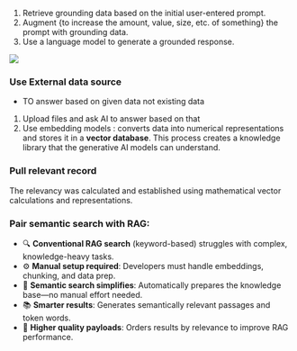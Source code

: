 1. Retrieve grounding data based on the initial user-entered prompt.
2. Augment {to increase the amount, value, size, etc. of something} the prompt with grounding data.
3. Use a language model to generate a grounded response.

![](https://docs.aws.amazon.com/images/sagemaker/latest/dg/images/jumpstart/jumpstart-fm-rag.jpg)

### Use External data source 
- TO answer based on given data not existing data
1. Upload files and ask AI to answer based on that
2. Use embedding models : converts data into numerical representations and stores it in a **vector database**. This process creates a knowledge library that the generative AI models can understand.

### Pull relevant record
The relevancy was calculated and established using mathematical vector calculations and representations.

### Pair semantic search with RAG:

- 🔍 **Conventional RAG search** (keyword-based) struggles with complex, knowledge-heavy tasks.
- ⚙️ **Manual setup required**: Developers must handle embeddings, chunking, and data prep.
- 🤖 **Semantic search simplifies**: Automatically prepares the knowledge base—no manual effort needed.
- 📚 **Smarter results**: Generates semantically relevant passages and token words.
- 🎯 **Higher quality payloads**: Orders results by relevance to improve RAG performance.
